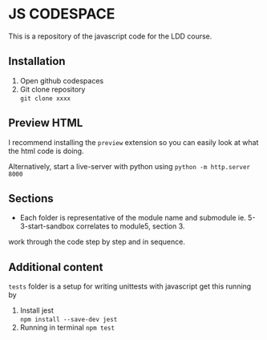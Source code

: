 # JS CODESPACE

This is a repository of the javascript code for the LDD course. 

## Installation 
1. Open github codespaces 
2. Git clone repository   
`git clone xxxx`

## Preview HTML
I recommend installing the `preview` extension so you can easily look at what the html code is doing.

Alternatively, start a live-server with python using
`python -m http.server 8000`


## Sections 
- Each folder is representative of the module name and submodule
ie. 5-3-start-sandbox correlates to module5, section 3. 

work through the code step by step and in sequence.

## Additional content
`tests` folder is a setup for writing unittests with javascript
get this running by 

1. Install jest    
`npm install --save-dev jest`
2. Running in terminal
`npm test`
